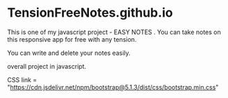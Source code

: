 # TensionFreeNotes.github.io
This is one of my javascript project - EASY NOTES . You can take notes on this responsive app for free with any tension.

You can write and delete your notes easily.

overall project in javascript.

CSS link = "https://cdn.jsdelivr.net/npm/bootstrap@5.1.3/dist/css/bootstrap.min.css"

